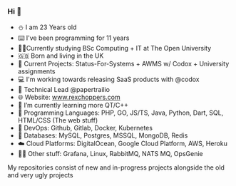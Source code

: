 ### Hi 👋
- ⛄ I am 23 Years old
- ⌨️ I've been programming for 11 years
- 👨‍🎓Currently studying BSc Computing + IT at The Open University 
- 🇬🇧 Born and living in the UK
- 🔭 Current Projects: Status-For-Systems + AWMS w/ Codox + University assignments
- 💻 I'm working towards releasing SaaS products with @codox
- 🏢 Technical Lead @papertrailio
- 🌐 Website: www.rexchoppers.com
- 🌱 I’m currently learning more QT/C++
- 📖 Programming Languages: PHP, GO, JS/TS, Java, Python, Dart, SQL, HTML/CSS (The web stuff)
- 📩 DevOps: Github, Gitlab, Docker, Kubernetes
- 💾 Databases: MySQL, Postgres, MSSQL, MongoDB, Redis
- ☁️ Cloud Platforms: DigitalOcean, Google Cloud Platform, AWS, Heroku
- 🤷‍♂️ Other stuff: Grafana, Linux, RabbitMQ, NATS MQ, OpsGenie


My repositories consist of new and in-progress projects alongside the old and very ugly projects 
